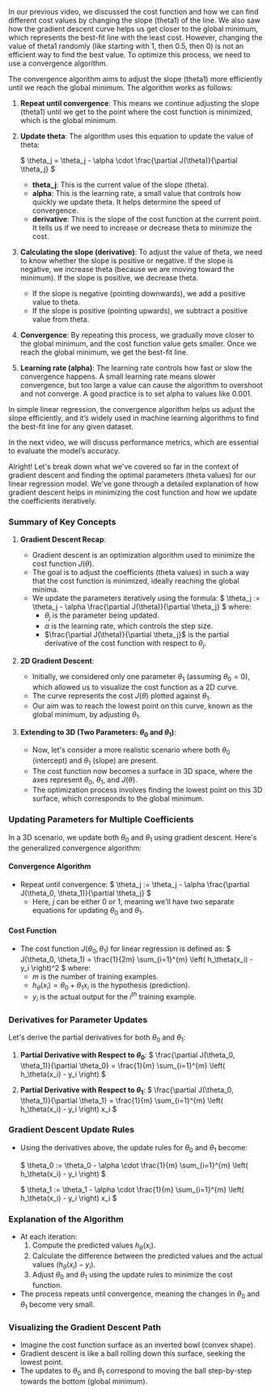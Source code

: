 In our previous video, we discussed the cost function and how we can find different cost values by changing the slope (theta1) of the line. We also saw how the gradient descent curve helps us get closer to the global minimum, which represents the best-fit line with the least cost. However, changing the value of theta1 randomly (like starting with 1, then 0.5, then 0) is not an efficient way to find the best value. To optimize this process, we need to use a convergence algorithm.

The convergence algorithm aims to adjust the slope (theta1) more efficiently until we reach the global minimum. The algorithm works as follows:

1. **Repeat until convergence**: This means we continue adjusting the slope (theta1) until we get to the point where the cost function is minimized, which is the global minimum.

2. **Update theta**: The algorithm uses this equation to update the value of theta:

   $
   \theta_j = \theta_j - \alpha \cdot \frac{\partial J(\theta)}{\partial \theta_j}
   $

   - **theta_j**: This is the current value of the slope (theta).
   - **alpha**: This is the learning rate, a small value that controls how quickly we update theta. It helps determine the speed of convergence.
   - **derivative**: This is the slope of the cost function at the current point. It tells us if we need to increase or decrease theta to minimize the cost.

3. **Calculating the slope (derivative)**: To adjust the value of theta, we need to know whether the slope is positive or negative. If the slope is negative, we increase theta (because we are moving toward the minimum). If the slope is positive, we decrease theta.

   - If the slope is negative (pointing downwards), we add a positive value to theta.
   - If the slope is positive (pointing upwards), we subtract a positive value from theta.

4. **Convergence**: By repeating this process, we gradually move closer to the global minimum, and the cost function value gets smaller. Once we reach the global minimum, we get the best-fit line.

5. **Learning rate (alpha)**: The learning rate controls how fast or slow the convergence happens. A small learning rate means slower convergence, but too large a value can cause the algorithm to overshoot and not converge. A good practice is to set alpha to values like 0.001.

In simple linear regression, the convergence algorithm helps us adjust the slope efficiently, and it’s widely used in machine learning algorithms to find the best-fit line for any given dataset.

In the next video, we will discuss performance metrics, which are essential to evaluate the model’s accuracy.

Alright! Let's break down what we've covered so far in the context of gradient descent and finding the optimal parameters (theta values) for our linear regression model. We've gone through a detailed explanation of how gradient descent helps in minimizing the cost function and how we update the coefficients iteratively.

### Summary of Key Concepts

1. **Gradient Descent Recap**:
   - Gradient descent is an optimization algorithm used to minimize the cost function $J(\theta)$.
   - The goal is to adjust the coefficients (theta values) in such a way that the cost function is minimized, ideally reaching the global minima.
   - We update the parameters iteratively using the formula:
     $
     \theta_j := \theta_j - \alpha \frac{\partial J(\theta)}{\partial \theta_j}
     $
     where:
     - $\theta_j$ is the parameter being updated.
     - $\alpha$ is the learning rate, which controls the step size.
     - $\frac{\partial J(\theta)}{\partial \theta_j}$ is the partial derivative of the cost function with respect to $\theta_j$.

2. **2D Gradient Descent**:
   - Initially, we considered only one parameter $\theta_1$ (assuming $\theta_0 = 0$), which allowed us to visualize the cost function as a 2D curve.
   - The curve represents the cost $J(\theta)$ plotted against $\theta_1$.
   - Our aim was to reach the lowest point on this curve, known as the global minimum, by adjusting $\theta_1$.

3. **Extending to 3D (Two Parameters: $\theta_0$ and $\theta_1$)**:
   - Now, let's consider a more realistic scenario where both $\theta_0$ (intercept) and $\theta_1$ (slope) are present.
   - The cost function now becomes a surface in 3D space, where the axes represent $\theta_0$, $\theta_1$, and $J(\theta)$.
   - The optimization process involves finding the lowest point on this 3D surface, which corresponds to the global minimum.

### Updating Parameters for Multiple Coefficients

In a 3D scenario, we update both $\theta_0$ and $\theta_1$ using gradient descent. Here's the generalized convergence algorithm:

#### Convergence Algorithm

- Repeat until convergence:
  $
  \theta_j := \theta_j - \alpha \frac{\partial J(\theta_0, \theta_1)}{\partial \theta_j}
  $
  - Here, $j$ can be either 0 or 1, meaning we'll have two separate equations for updating $\theta_0$ and $\theta_1$.

#### Cost Function

- The cost function $J(\theta_0, \theta_1)$ for linear regression is defined as:
  $
  J(\theta_0, \theta_1) = \frac{1}{2m} \sum_{i=1}^{m} \left( h_\theta(x_i) - y_i \right)^2
  $
  where:
  - $m$ is the number of training examples.
  - $h_\theta(x_i) = \theta_0 + \theta_1 x_i$ is the hypothesis (prediction).
  - $y_i$ is the actual output for the $i^{th}$ training example.

### Derivatives for Parameter Updates

Let's derive the partial derivatives for both $\theta_0$ and $\theta_1$:

1. **Partial Derivative with Respect to $\theta_0$**:
   $
   \frac{\partial J(\theta_0, \theta_1)}{\partial \theta_0} = \frac{1}{m} \sum_{i=1}^{m} \left( h_\theta(x_i) - y_i \right)
   $

2. **Partial Derivative with Respect to $\theta_1$**:
   $
   \frac{\partial J(\theta_0, \theta_1)}{\partial \theta_1} = \frac{1}{m} \sum_{i=1}^{m} \left( h_\theta(x_i) - y_i \right) x_i
   $

### Gradient Descent Update Rules

- Using the derivatives above, the update rules for $\theta_0$ and $\theta_1$ become:

  $
  \theta_0 := \theta_0 - \alpha \cdot \frac{1}{m} \sum_{i=1}^{m} \left( h_\theta(x_i) - y_i \right)
  $


  $
  \theta_1 := \theta_1 - \alpha \cdot \frac{1}{m} \sum_{i=1}^{m} \left( h_\theta(x_i) - y_i \right) x_i
  $


### Explanation of the Algorithm

- At each iteration:
  1. Compute the predicted values $h_\theta(x_i)$.
  2. Calculate the difference between the predicted values and the actual values $(h_\theta(x_i) - y_i)$.
  3. Adjust $\theta_0$ and $\theta_1$ using the update rules to minimize the cost function.
- The process repeats until convergence, meaning the changes in $\theta_0$ and $\theta_1$ become very small.

### Visualizing the Gradient Descent Path

- Imagine the cost function surface as an inverted bowl (convex shape).
- Gradient descent is like a ball rolling down this surface, seeking the lowest point.
- The updates to $\theta_0$ and $\theta_1$ correspond to moving the ball step-by-step towards the bottom (global minimum).
